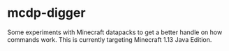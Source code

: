# mcdp-digger

Some experiments with Minecraft datapacks to get a better handle on how commands work. This is currently targeting Minecraft 1.13 Java Edition.

